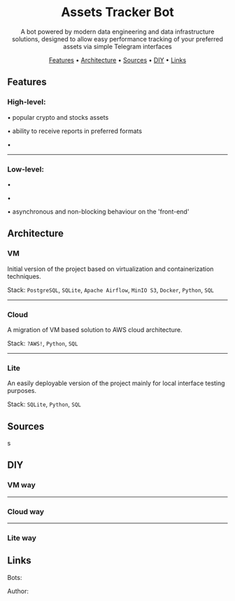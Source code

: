 <div align="center">

# Assets Tracker Bot

A bot powered by modern data engineering and
data infrastructure solutions, designed to allow
easy performance tracking of your preferred assets
via simple Telegram interfaces

[Features](#features) •
[Architecture](#architecture) •
[Sources](#sources) •
[DIY](#diy) •
[Links](#links)

</div>

## Features

### High-level:

• popular crypto and stocks assets

• ability to receive reports in preferred formats

•

---

### Low-level:

•

•

• asynchronous and non-blocking behaviour on the 'front-end'

## Architecture

### VM

Initial version of the project based on virtualization and containerization techniques.

Stack: `PostgreSQL`, `SQLite`, `Apache Airflow`, `MinIO S3`, `Docker`,
`Python`, `SQL`

---

### Cloud

A migration of VM based solution to AWS cloud architecture.

Stack: `?AWS!`, `Python`, `SQL`

---

### Lite

An easily deployable version of the project mainly for
local interface testing purposes.

Stack: `SQLite`, `Python`, `SQL`

## Sources

s

## DIY

### VM way

---

### Cloud way

---

### Lite way

## Links

Bots:

Author:
